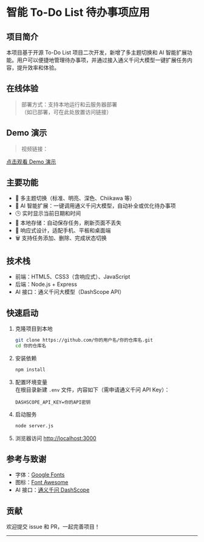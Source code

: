 # 智能 To-Do List 待办事项应用

## 项目简介

本项目基于开源 To-Do List 项目二次开发，新增了多主题切换和 AI 智能扩展功能。用户可以便捷地管理待办事项，并通过接入通义千问大模型一键扩展任务内容，提升效率和体验。

## 在线体验

> 部署方式：支持本地运行和云服务器部署  
> （如已部署，可在此处放置访问链接）

## Demo 演示

> 视频链接：

[点击观看 Demo 演示]([https://你的演示视频链接](https://www.bilibili.com/video/BV1DSpuzJECE/))

## 主要功能

- 🌈 多主题切换（标准、明亮、深色、Chiikawa 等）
- 🤖 AI 智能扩展：一键调用通义千问大模型，自动补全或优化待办事项
- 🕒 实时显示当前日期和时间
- 💾 本地存储：自动保存任务，刷新页面不丢失
- 📱 响应式设计，适配手机、平板和桌面端
- 🗑️ 支持任务添加、删除、完成状态切换

## 技术栈

- 前端：HTML5、CSS3（含响应式）、JavaScript
- 后端：Node.js + Express
- AI 接口：通义千问大模型（DashScope API）

## 快速启动

1. 克隆项目到本地  
   ```bash
   git clone https://github.com/你的用户名/你的仓库名.git
   cd 你的仓库名
   ```
2. 安装依赖  
   ```bash
   npm install
   ```
3. 配置环境变量  
   在根目录新建 `.env` 文件，内容如下（需申请通义千问 API Key）：
   ```
   DASHSCOPE_API_KEY=你的API密钥
   ```
4. 启动服务  
   ```bash
   node server.js
   ```
5. 浏览器访问 [http://localhost:3000](http://localhost:3000)

## 参考与致谢

- 字体：[Google Fonts](https://fonts.googleapis.com/css2?family=Work+Sans:wght@300&display=swap)
- 图标：[Font Awesome](https://fontawesome.com)
- AI 接口：[通义千问 DashScope](https://dashscope.aliyun.com/)

## 贡献

欢迎提交 issue 和 PR，一起完善项目！

---
